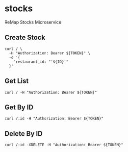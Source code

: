 # stocks

ReMap Stocks Microservice

## Create Stock

```http
curl / \
  -H "Authorization: Bearer ${TOKEN}" \
  -d '{
    "restaurant_id: "'${ID}'"
  }'
```

## Get List

```http
curl / -H "Authorization: Bearer ${TOKEN}"
```

## Get By ID

```http
curl /:id -H "Authorization: Bearer ${TOKEN}"
```

## Delete By ID

```http
curl /:id -XDELETE -H "Authorization: Bearer ${TOKEN}"
```
